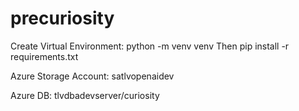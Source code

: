 # precuriosity

Create Virtual Environment:
python -m venv venv
Then
pip install -r requirements.txt

Azure Storage Account: satlvopenaidev

Azure DB: tlvdbadevserver/curiosity
